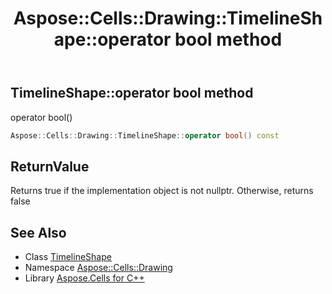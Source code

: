 ﻿---
title: Aspose::Cells::Drawing::TimelineShape::operator bool method
linktitle: operator bool
second_title: Aspose.Cells for C++ API Reference
description: 'Aspose::Cells::Drawing::TimelineShape::operator bool method. operator bool() in C++.'
type: docs
weight: 400
url: /cpp/aspose.cells.drawing/timelineshape/operator_bool/
---
## TimelineShape::operator bool method


operator bool()

```cpp
Aspose::Cells::Drawing::TimelineShape::operator bool() const
```


## ReturnValue

Returns true if the implementation object is not nullptr. Otherwise, returns false

## See Also

* Class [TimelineShape](../)
* Namespace [Aspose::Cells::Drawing](../../)
* Library [Aspose.Cells for C++](../../../)
